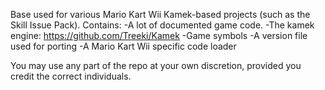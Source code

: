 Base used for various Mario Kart Wii Kamek-based projects (such as the Skill Issue Pack).
Contains:
-A lot of documented game code.
-The kamek engine: https://github.com/Treeki/Kamek
-Game symbols
-A version file used for porting
-A Mario Kart Wii specific code loader

You may use any part of the repo at your own discretion, provided you credit the correct individuals.
